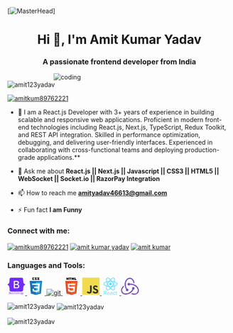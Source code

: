[![MasterHead](https://cdn.dribbble.com/users/2136630/screenshots/4389878/adopti_video_2.gif)]
<h1 align="center">Hi 👋, I'm Amit Kumar Yadav</h1>
<h3 align="center">A passionate frontend developer from India</h3>
<img align='right' alt='coding' width='400' src='https://cdn.dribbble.com/users/926537/screenshots/4502924/python-2.gif'>

<p align="left"> <img src="https://komarev.com/ghpvc/?username=amit123yadav&label=Profile%20views&color=0e75b6&style=flat" alt="amit123yadav" /> </p>

<p align="left"> <a href="https://twitter.com/amitkum89762221" target="blank"><img src="https://img.shields.io/twitter/follow/amitkum89762221?logo=twitter&style=for-the-badge" alt="amitkum89762221" /></a> </p>

- 🌱 I am a React.js Developer with 3+ years of experience in building scalable and responsive web
applications. Proficient in modern front-end technologies including React.js, Next.js, TypeScript, Redux
Toolkit, and REST API integration. Skilled in performance optimization, debugging, and delivering
user-friendly interfaces. Experienced in collaborating with cross-functional teams and deploying
production-grade applications.**

- 💬 Ask me about **React.js || Next.js || Javascript || CSS3 || HTML5 || WebSocket || Socket.io || RazorPay Integration**

- 📫 How to reach me **amityadav46613@gmail.com**

- ⚡ Fun fact **I am Funny**

<h3 align="left">Connect with me:</h3>
<p align="left">
<a href="https://twitter.com/amitkum89762221" target="blank"><img align="center" src="https://raw.githubusercontent.com/rahuldkjain/github-profile-readme-generator/master/src/images/icons/Social/twitter.svg" alt="amitkum89762221" height="30" width="40" /></a>
<a href="https://linkedin.com/in/amit kumar yadav" target="blank"><img align="center" src="https://raw.githubusercontent.com/rahuldkjain/github-profile-readme-generator/master/src/images/icons/Social/linked-in-alt.svg" alt="amit kumar yadav" height="30" width="40" /></a>
<a href="https://instagram.com/amit kumar" target="blank"><img align="center" src="https://raw.githubusercontent.com/rahuldkjain/github-profile-readme-generator/master/src/images/icons/Social/instagram.svg" alt="amit kumar" height="30" width="40" /></a>
</p>

<h3 align="left">Languages and Tools:</h3>
<p align="left"> <a href="https://getbootstrap.com" target="_blank" rel="noreferrer"> <img src="https://raw.githubusercontent.com/devicons/devicon/master/icons/bootstrap/bootstrap-plain-wordmark.svg" alt="bootstrap" width="40" height="40"/> </a> <a href="https://www.w3schools.com/css/" target="_blank" rel="noreferrer"> <img src="https://raw.githubusercontent.com/devicons/devicon/master/icons/css3/css3-original-wordmark.svg" alt="css3" width="40" height="40"/> </a> <a href="https://git-scm.com/" target="_blank" rel="noreferrer"> <img src="https://www.vectorlogo.zone/logos/git-scm/git-scm-icon.svg" alt="git" width="40" height="40"/> </a> <a href="https://www.w3.org/html/" target="_blank" rel="noreferrer"> <img src="https://raw.githubusercontent.com/devicons/devicon/master/icons/html5/html5-original-wordmark.svg" alt="html5" width="40" height="40"/> </a> <a href="https://developer.mozilla.org/en-US/docs/Web/JavaScript" target="_blank" rel="noreferrer"> <img src="https://raw.githubusercontent.com/devicons/devicon/master/icons/javascript/javascript-original.svg" alt="javascript" width="40" height="40"/> </a> <a href="https://reactjs.org/" target="_blank" rel="noreferrer"> <img src="https://raw.githubusercontent.com/devicons/devicon/master/icons/react/react-original-wordmark.svg" alt="react" width="40" height="40"/> </a> <a href="https://redux.js.org" target="_blank" rel="noreferrer"> <img src="https://raw.githubusercontent.com/devicons/devicon/master/icons/redux/redux-original.svg" alt="redux" width="40" height="40"/> </a> </p>

<p><img align="left" src="https://github-readme-stats.vercel.app/api/top-langs?username=amit123yadav&show_icons=true&locale=en&layout=compact" alt="amit123yadav" /></p>

<p>&nbsp;<img align="center" src="https://github-readme-stats.vercel.app/api?username=amit123yadav&show_icons=true&locale=en" alt="amit123yadav" /></p>

<p><img align="center" src="https://github-readme-streak-stats.herokuapp.com/?user=amit123yadav&" alt="amit123yadav" /></p>
